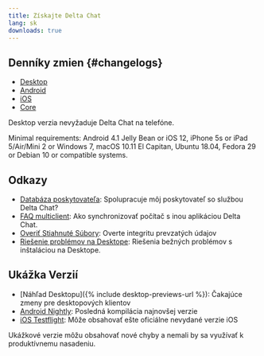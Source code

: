 ```yaml
---
title: Získajte Delta Chat 
lang: sk 
downloads: true 
--- 
```


## Denníky zmien {#changelogs}

* [Desktop](https://github.com/deltachat/deltachat-desktop/blob/master/CHANGELOG.md)
* [Android](https://deltachat.github.io/deltachat-android/CHANGELOG#delta-chat-android-changelog)
* [iOS](https://deltachat.github.io/deltachat-ios/CHANGELOG#delta-chat-ios-changelog)
* [Core](https://github.com/deltachat/deltachat-core-rust/blob/master/CHANGELOG.md)

Desktop verzia nevyžaduje Delta Chat na telefóne.

Minimal requirements:
Android 4.1 Jelly Bean
or iOS 12, iPhone 5s or iPad 5/Air/Mini 2
or Windows 7, macOS 10.11 El Capitan, Ubuntu 18.04, Fedora 29 or Debian 10
or compatible systems.

## Odkazy

* [Databáza poskytovateľa](https://providers.delta.chat/): Spolupracuje môj poskytovateľ so službou Delta Chat?
* [FAQ multiclient](help#multiclient): Ako synchronizovať počítač s inou aplikáciou Delta Chat.
* [Overiť Stiahnuté Súbory](verify-downloads): Overte integritu prevzatých údajov
* [Riešenie problémov na Desktope](https://github.com/deltachat/deltachat-desktop/blob/master/docs/TROUBLESHOOTING.md): Riešenia bežných problémov s inštaláciou na Desktope.

## Ukážka Verzií

* [Náhľad Desktopu]({% include desktop-previews-url %}): Čakajúce zmeny pre desktopových klientov
* [Android Nightly](https://download.delta.chat/android/nightly/): Posledná kompilácia najnovšej verzie
* [iOS Testflight](https://testflight.apple.com/join/uEMc1NxS): Môže obsahovať ešte oficiálne nevydané verzie iOS

Ukážkové verzie môžu obsahovať nové chyby a nemali by sa využívať k produktívnemu nasadeniu.
